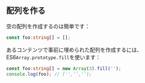 ## 配列を作る

空の配列を作成するのは簡単です：

```ts
const foo:string[] = [];
```

あるコンテンツで事前に埋められた配列を作成するには、ES6`Array.prototype.fill`を使います：

```ts
const foo:string[] = new Array(3).fill('');
console.log(foo); // ['','',''];
```
